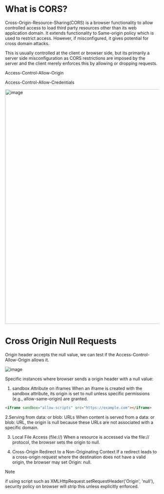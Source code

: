 # What is CORS?

Cross-Origin-Resource-Sharing(CORS) is a browser functionality to allow controlled access to load third party resources other than its web application domain. It extends functionality to Same-origin policy which is used to restrict access.
However, if misconfigured, it gives potential for cross domain attacks.

This is usually controlled at the client or browser side, but its primarily a server side misconfiguration as CORS restrictions are imposed by the server and the client merely enforces this by allowing or dropping requests.

Access-Control-Allow-Origin

Access-Control-Allow-Credentials

<img width="766" alt="image" src="https://github.com/user-attachments/assets/2b4153ce-6b5b-40e3-8451-a33b61e52731" />



# Cross Origin Null Requests

Origin header accepts the null value, we can test if the Access-Control-Allow-Origin allows it.

![image](https://github.com/user-attachments/assets/5ac0b179-7557-4293-b373-138a5882ba25)


Specific instances where browser sends a origin header with a null value:

1. sandbox Attribute on iframes
When an iframe is created with the sandbox attribute, its origin is set to null unless specific permissions (e.g., allow-same-origin) are granted.

```html
<iframe sandbox="allow-scripts" src="https://example.com"></iframe>
```

2.Serving from data: or blob: URLs
When content is served from a data: or blob: URL, the origin is null because these URLs are not associated with a specific domain.

3. Local File Access (file://)
When a resource is accessed via the file:// protocol, the browser sets the origin to null.

4. Cross-Origin Redirect to a Non-Originating Context
If a redirect leads to a cross-origin request where the destination does not have a valid origin, the browser may set Origin: null.

> [!NOTE]
> if using script such as XMLHttpRequest.setRequestHeader('Origin', 'null'), security policy on browser will strip this unless explicitly enforced.
